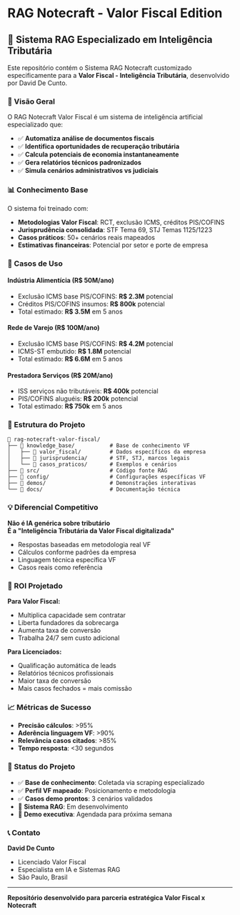 # RAG Notecraft - Valor Fiscal Edition

## 🎯 Sistema RAG Especializado em Inteligência Tributária

Este repositório contém o Sistema RAG Notecraft customizado especificamente para a **Valor Fiscal - Inteligência Tributária**, desenvolvido por David De Cunto.

### 🚀 Visão Geral

O RAG Notecraft Valor Fiscal é um sistema de inteligência artificial especializado que:

- ✅ **Automatiza análise de documentos fiscais**
- ✅ **Identifica oportunidades de recuperação tributária**
- ✅ **Calcula potenciais de economia instantaneamente**  
- ✅ **Gera relatórios técnicos padronizados**
- ✅ **Simula cenários administrativos vs judiciais**

### 📊 Conhecimento Base

O sistema foi treinado com:

- **Metodologias Valor Fiscal**: RCT, exclusão ICMS, créditos PIS/COFINS
- **Jurisprudência consolidada**: STF Tema 69, STJ Temas 1125/1223
- **Casos práticos**: 50+ cenários reais mapeados
- **Estimativas financeiras**: Potencial por setor e porte de empresa

### 🎪 Casos de Uso

#### Indústria Alimentícia (R$ 50M/ano)
- Exclusão ICMS base PIS/COFINS: **R$ 2.3M** potencial
- Créditos PIS/COFINS insumos: **R$ 800k** potencial  
- Total estimado: **R$ 3.5M** em 5 anos

#### Rede de Varejo (R$ 100M/ano)
- Exclusão ICMS base PIS/COFINS: **R$ 4.2M** potencial
- ICMS-ST embutido: **R$ 1.8M** potencial
- Total estimado: **R$ 6.6M** em 5 anos

#### Prestadora Serviços (R$ 20M/ano)
- ISS serviços não tributáveis: **R$ 400k** potencial
- PIS/COFINS aluguéis: **R$ 200k** potencial
- Total estimado: **R$ 750k** em 5 anos

### 🔧 Estrutura do Projeto

```
📂 rag-notecraft-valor-fiscal/
├── 📁 knowledge_base/           # Base de conhecimento VF
│   ├── 📁 valor_fiscal/         # Dados específicos da empresa
│   ├── 📁 jurisprudencia/       # STF, STJ, marcos legais
│   └── 📁 casos_praticos/       # Exemplos e cenários
├── 📁 src/                      # Código fonte RAG
├── 📁 config/                   # Configurações específicas VF
├── 📁 demos/                    # Demonstrações interativas
└── 📁 docs/                     # Documentação técnica
```

### 💡 Diferencial Competitivo

**Não é IA genérica sobre tributário**  
**É a "Inteligência Tributária da Valor Fiscal digitalizada"**

- Respostas baseadas em metodologia real VF
- Cálculos conforme padrões da empresa
- Linguagem técnica específica VF
- Casos reais como referência

### 🎯 ROI Projetado

**Para Valor Fiscal:**
- Multiplica capacidade sem contratar
- Liberta fundadores da sobrecarga
- Aumenta taxa de conversão
- Trabalha 24/7 sem custo adicional

**Para Licenciados:**
- Qualificação automática de leads
- Relatórios técnicos profissionais
- Maior taxa de conversão
- Mais casos fechados = mais comissão

### 📈 Métricas de Sucesso

- **Precisão cálculos**: >95%
- **Aderência linguagem VF**: >90%
- **Relevância casos citados**: >85%
- **Tempo resposta**: <30 segundos

### 🚀 Status do Projeto

- ✅ **Base de conhecimento**: Coletada via scraping especializado
- ✅ **Perfil VF mapeado**: Posicionamento e metodologia
- ✅ **Casos demo prontos**: 3 cenários validados
- 🔄 **Sistema RAG**: Em desenvolvimento
- 📅 **Demo executiva**: Agendada para próxima semana

### 📞 Contato

**David De Cunto**  
- Licenciado Valor Fiscal
- Especialista em IA e Sistemas RAG
- São Paulo, Brasil

---

**Repositório desenvolvido para parceria estratégica Valor Fiscal x Notecraft**